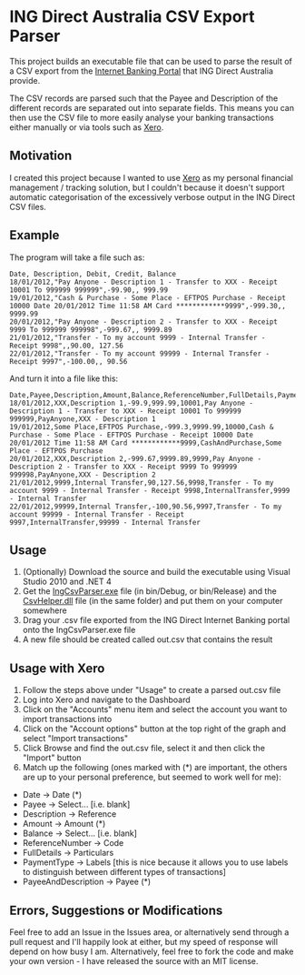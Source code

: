 ﻿ING Direct Australia CSV Export Parser
======================================

This project builds an executable file that can be used to parse the result of a CSV export from the [Internet Banking Portal](http://www.ingdirect.com.au) that ING Direct Australia provide.

The CSV records are parsed such that the Payee and Description of the different records are separated out into separate fields. This means you can then use the CSV file to more easily analyse your banking transactions either manually or via tools such as [Xero](http://www.xero.com).

Motivation
----------

I created this project because I wanted to use [Xero](http://www.xero.com) as my personal financial management / tracking solution, but I couldn't because it doesn't support automatic categorisation of the excessively verbose output in the ING Direct CSV files.

Example
-------

The program will take a file such as:

    Date, Description, Debit, Credit, Balance
    18/01/2012,"Pay Anyone - Description 1 - Transfer to XXX - Receipt 10001 To 999999 999999",-99.90,, 999.99
    19/01/2012,"Cash & Purchase - Some Place - EFTPOS Purchase - Receipt 10000 Date 20/01/2012 Time 11:58 AM Card ************9999",-999.30,, 9999.99
    20/01/2012,"Pay Anyone - Description 2 - Transfer to XXX - Receipt 9999 To 999999 999998",-999.67,, 9999.89
    21/01/2012,"Transfer - To my account 9999 - Internal Transfer - Receipt 9998",,90.00, 127.56
    22/01/2012,"Transfer - To my account 99999 - Internal Transfer - Receipt 9997",-100.00,, 90.56 

And turn it into a file like this:

    Date,Payee,Description,Amount,Balance,ReferenceNumber,FullDetails,PaymentType,PayeeAndDescription
    18/01/2012,XXX,Description 1,-99.9,999.99,10001,Pay Anyone - Description 1 - Transfer to XXX - Receipt 10001 To 999999 999999,PayAnyone,XXX - Description 1
    19/01/2012,Some Place,EFTPOS Purchase,-999.3,9999.99,10000,Cash & Purchase - Some Place - EFTPOS Purchase - Receipt 10000 Date 20/01/2012 Time 11:58 AM Card ************9999,CashAndPurchase,Some Place - EFTPOS Purchase
    20/01/2012,XXX,Description 2,-999.67,9999.89,9999,Pay Anyone - Description 2 - Transfer to XXX - Receipt 9999 To 999999 999998,PayAnyone,XXX - Description 2
    21/01/2012,9999,Internal Transfer,90,127.56,9998,Transfer - To my account 9999 - Internal Transfer - Receipt 9998,InternalTransfer,9999 - Internal Transfer
    22/01/2012,99999,Internal Transfer,-100,90.56,9997,Transfer - To my account 99999 - Internal Transfer - Receipt 9997,InternalTransfer,99999 - Internal Transfer

Usage
-----

 1. (Optionally) Download the source and build the executable using Visual Studio 2010 and .NET 4
 2. Get the [IngCsvParser.exe](https://github.com/robdmoore/IngCsvParser/blob/master/IngCsvParser/bin/Debug/IngCsvParser.exe?raw=true) file (in bin/Debug, or bin/Release) and the [CsvHelper.dll](https://github.com/robdmoore/IngCsvParser/blob/master/IngCsvParser/bin/Debug/CsvHelper.dll?raw=true) file (in the same folder) and put them on your computer somewhere
 3. Drag your .csv file exported from the ING Direct Internet Banking portal onto the IngCsvParser.exe file
 4. A new file should be created called out.csv that contains the result

Usage with Xero
---------------

 1. Follow the steps above under "Usage" to create a parsed out.csv file
 2. Log into Xero and navigate to the Dashboard
 3. Click on the "Accounts" menu item and select the account you want to import transactions into
 4. Click on the "Account options" button at the top right of the graph and select "Import transactions"
 5. Click Browse and find the out.csv file, select it and then click the "Import" button
 6. Match up the following (ones marked with (\*) are important, the others are up to your personal preference, but seemed to work well for me):
   * Date -> Date (\*)
   * Payee -> Select... [i.e. blank]
   * Description -> Reference
   * Amount -> Amount (\*)
   * Balance -> Select... [i.e. blank]
   * ReferenceNumber -> Code
   * FullDetails -> Particulars
   * PaymentType -> Labels [this is nice because it allows you to use labels to distinguish between different types of transactions]
   * PayeeAndDescription -> Payee (\*)

Errors, Suggestions or Modifications
------------------------------------

Feel free to add an Issue in the Issues area, or alternatively send through a pull request and I'll happily look at either, but my speed of response will depend on how busy I am. Alternatively, feel free to fork the code and make your own version - I have released the source with an MIT license.
